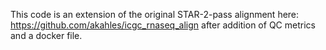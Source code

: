 This code is an extension of the original STAR-2-pass alignment here: https://github.com/akahles/icgc_rnaseq_align after addition of QC metrics and a docker file.
